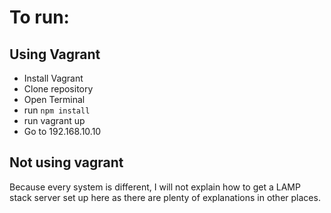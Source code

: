 # To run:

## Using Vagrant
* Install Vagrant
* Clone repository
* Open Terminal
* run `npm install`
* run vagrant up
* Go to 192.168.10.10

## Not using vagrant
Because every system is different, I will not explain how to get a LAMP stack server set up here as there are plenty of explanations in other places.